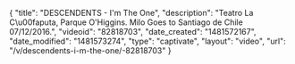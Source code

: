 {
    "title": "DESCENDENTS - I'm The One",
    "description": "Teatro La C\u00faputa, Parque O'Higgins. Milo Goes to Santiago de Chile 07\/12\/2016.",
    "videoid": "82818703",
    "date_created": "1481572167",
    "date_modified": "1481573274",
    "type": "captivate",
    "layout": "video",
    "url": "\/v\/descendents-i-m-the-one\/-82818703"
}